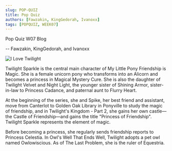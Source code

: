```yaml
---
slug: POP-QUIZ
title: Pop Quiz
authors: [Fawzakin, KingGedorah, Ivanoxx]
tags: [POPQUIZ, WEEK07]
---
```

Pop Quiz W07 Blog

-- Fawzakin, KingGedorah, and Ivanoxx

<!--truncate-->

![I Love Twilight](https://static.wikia.nocookie.net/mlp/images/b/bc/Princess_Twilight_Sparkle_ID_S4E26.png)

Twilight Sparkle is the central main character of My Little Pony Friendship is Magic. She is a female unicorn pony who transforms into an Alicorn and becomes a princess in Magical Mystery Cure. She is also the daughter of Twilight Velvet and Night Light, the younger sister of Shining Armor, sister-in-law to Princess Cadance, and paternal aunt to Flurry Heart.

At the beginning of the series, she and Spike, her best friend and assistant, move from Canterlot to Golden Oak Library in Ponyville to study the magic of friendship, and in Twilight's Kingdom - Part 2, she gains her own castle—the Castle of Friendship—and gains the title "Princess of Friendship". Twilight Sparkle represents the element of magic.

Before becoming a princess, she regularly sends friendship reports to Princess Celestia. In Owl's Well That Ends Well, Twilight adopts a pet owl named Owlowiscious. As of The Last Problem, she is the ruler of Equestria. 
